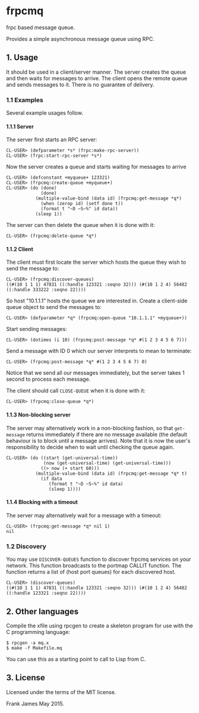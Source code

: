 # frpcmq
frpc based message queue.

Provides a simple asynchronous message queue using RPC. 

## 1. Usage

It should be used in a client/server manner. The server creates the queue and then waits for messages to arrive. The client
opens the remote queue and sends messages to it. There is no guarantee of delivery.

### 1.1 Examples
Several example usages follow.

#### 1.1.1 Server 

The server first starts an RPC server:
```
CL-USER> (defparameter *s* (frpc:make-rpc-server))
CL-USER> (frpc:start-rpc-server *s*)
```

Now the server creates a queue and starts waiting for messages to arrive
```
CL-USER> (defconstant +myqueue+ 123321)
CL-USER> (frpcmq:create-queue +myqueue+)
CL-USER> (do (done)
             (done)
           (multiple-value-bind (data id) (frpcmq:get-message *q*)
             (when (zerop id) (setf done t))
             (format t "~D ~S~%" id data))
           (sleep 1))
```

The server can then delete the queue when it is done with it:

```
CL-USER> (frpcmq:delete-queue *q*)
```

#### 1.1.2 Client

The client must first locate the server which hosts the queue they wish to send the message to:
```
CL-USER> (frpcmq:discover-queues)
((#(10 1 1 1) 47831 ((:handle 123321 :seqno 32))) (#(10 1 2 4) 56482 ((:handle 333222 :seqno 22))))
```

So host "10.1.1.1" hosts the queue we are interested in. Create a client-side queue object to send
the messages to:
```
CL-USER> (defparameter *q* (frpcmq:open-queue "10.1.1.1" +myqueue+))
```

Start sending messages:
```
CL-USER> (dotimes (i 10) (frpcmq:post-message *q* #(1 2 3 4 5 6 7)))
```

Send a message with ID 0 which our server interprets to mean to terminate:
```
CL-USER> (frpcmq:post-message *q* #(1 2 3 4 5 6 7) 0)
```

Notice that we send all our messages immediately, but the server takes 1 second to process each message.

The client should call `CLOSE-QUEUE` when it is done with it:
```
CL-USER> (frpcmq:close-queue *q*)
```

#### 1.1.3 Non-blocking server
 
The server may alternatively work in a non-blocking fashion, so that `get-message` returns immediately if 
there are no message available (the default behaviour is to block until a message arrives). Note that it
is now the user's responsibility to decide when to wait until checking the queue again.

```
CL-USER> (do ((start (get-universal-time))
              (now (get-universal-time) (get-universal-time)))
             ((> now (+ start 60)))
           (multiple-value-bind (data id) (frpcmq:get-message *q* t)
             (if data 
                (format t "~D ~S~%" id data)
                (sleep 1))))
```

#### 1.1.4 Blocking with a timeout

The server may alternatively wait for a message with a timeout:
```
CL-USER> (frpcmq:get-message *q* nil 1)
nil
```

### 1.2 Discovery
You may use `DISCOVER-QUEUES` function to discover frpcmq services on your network. This function
broadcasts to the portmap CALLIT function. The function returns a list of (host port queues) for 
each discovered host.

```
CL-USER> (discover-queues)
((#(10 1 1 1) 47831 ((:handle 123321 :seqno 32))) (#(10 1 2 4) 56482 ((:handle 123321 :seqno 22))))
```

## 2. Other languages
Compile the xfile using rpcgen to create a skeleton program for use with the C programming language:

```
$ rpcgen -a mq.x
$ make -f Makefile.mq
```

You can use this as a starting point to call to Lisp from C. 

## 3. License
Licensed under the terms of the MIT license.

Frank James
May 2015.
